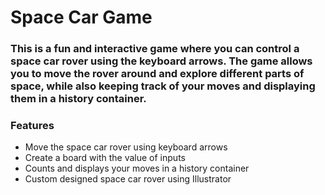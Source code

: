 # Space Car Game

### This is a fun and interactive game where you can control a space car rover using the keyboard arrows. The game allows you to move the rover around and explore different parts of space, while also keeping track of your moves and displaying them in a history container.

### Features
* Move the space car rover using keyboard arrows
* Create a board with the value of inputs
* Counts and displays your moves in a history container
* Custom designed space car rover using Illustrator
